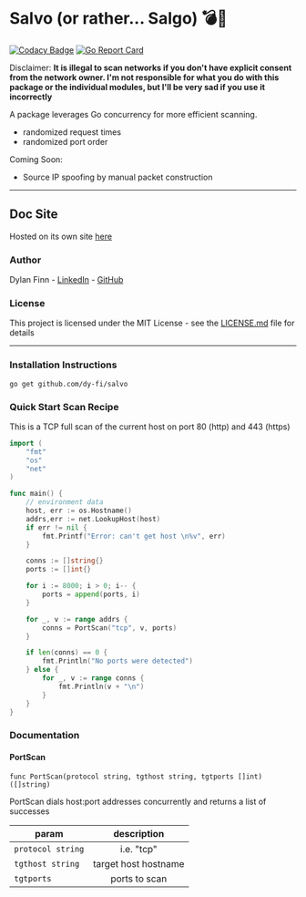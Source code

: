# Salvo (or rather... Salgo) 💣🔫
[![Codacy Badge](https://api.codacy.com/project/badge/Grade/597d7ec3d7da451682ba7d633312efad)](https://www.codacy.com/app/dy-fi/Salvo?utm_source=github.com&amp;utm_medium=referral&amp;utm_content=dy-fi/Salvo&amp;utm_campaign=Badge_Grade) [![Go Report Card](https://goreportcard.com/badge/github.com/dy-fi/Salvo)](https://goreportcard.com/report/github.com/dy-fi/Salvo)

Disclaimer:
**It is illegal to scan networks if you don't have explicit consent from the network owner.  I'm not responsible for what you do with this package or the individual modules, but I'll be very sad if you use it incorrectly**

A package leverages Go concurrency for more efficient scanning.  

* randomized request times
* randomized port order

Coming Soon:
* Source IP spoofing by manual packet construction
___ 

## Doc Site
Hosted on its own site [here](https://dy-fi.github.io/Salvo/#/)

### Author
Dylan Finn - [LinkedIn](https://www.linkedin.com/in/dylan-finn-a36b9614b/) - [GitHub](https://github.com/dy-fi)

### License
This project is licensed under the MIT License - see the [LICENSE.md](LICENSE.md) file for details

___

### Installation Instructions
`go get github.com/dy-fi/salvo`

### Quick Start Scan Recipe

This is a TCP full scan of the current host on port 80 (http) and 443 (https)

```go
import (
	"fmt"
	"os"
	"net"
)

func main() {
	// environment data
	host, err := os.Hostname()
	addrs,err := net.LookupHost(host)
	if err != nil {
		fmt.Printf("Error: can't get host \n%v", err)
	}

	conns := []string{}
	ports := []int{}

	for i := 8000; i > 0; i-- {
		ports = append(ports, i)
	}

	for _, v := range addrs {
		conns = PortScan("tcp", v, ports)
	}

	if len(conns) == 0 {
		fmt.Println("No ports were detected")
	} else {
		for _, v := range conns {
			fmt.Println(v + "\n")
		}
	}
}

```

### Documentation

#### PortScan

`func PortScan(protocol string, tgthost string, tgtports []int) ([]string)`

PortScan dials host:port addresses concurrently and returns a list of successes 

| param             | description            |
|-------------------|:----------------------:|
| `protocol string` |     i.e. "tcp"         |
| `tgthost string`  | target host hostname   |
| `tgtports`        | ports to scan          |

